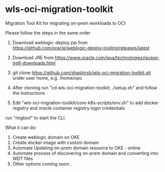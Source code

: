 # wls-oci-migration-toolkit
Migration Tool Kit for migrating on-prem workloads to OCI 

Please follow the steps in the same order

 1. Download weblogic-deploy.zip from https://github.com/oracle/weblogic-deploy-tooling/releases/latest

 2. Download JRE from https://www.oracle.com/java/technologies/javase-jre8-downloads.html

 3. git clone https://github.com/shashirsb/wls-oci-migration-toolkit.git under user home, e.g. /home/opc

 4. After cloninig run "cd wls-oci-migration-toolkit; ./setup.sh" and follow the instructions

 5. Edit "wls-oci-migration-toolkit/core-k8s-scripts/env.sh" to add docker registry and oracle container registry login credentials

run "migtool" to start the CLI.


What it can do:

1. Create weblogic domain on OKE
2. Create docker image with custom domain
3. Automate Updating on-prem domain resource to OKE - online
4. Automate process of discovering on-prem domain and converting into WDT files
5. Other options coming soon...

